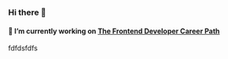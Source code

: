 ### Hi there 👋

#### 🔭 I’m currently working on [The Frontend Developer Career Path](https://scrimba.com/learn/frontend)


fdfdsfdfs
<!--
**dominikgorczyca/dominikgorczyca** is a ✨ _special_ ✨ repository because its `README.md` (this file) appears on your GitHub profile.

Here are some ideas to get you started:


- 🌱 I’m currently learning ...
- 👯 I’m looking to collaborate on ...
- 🤔 I’m looking for help with ...
- 💬 Ask me about ...
- 📫 How to reach me: ...
- 😄 Pronouns: ...
- ⚡ Fun fact: ...
-->
